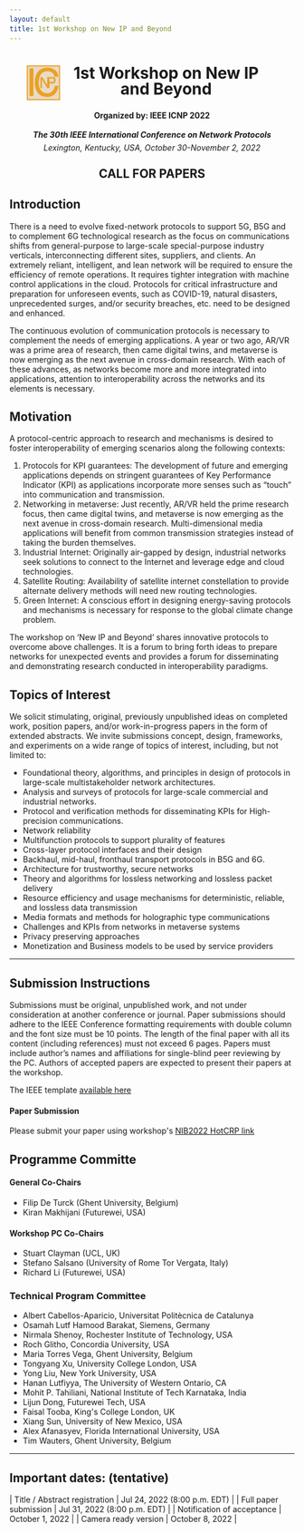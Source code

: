 ```yaml
---
layout: default
title: 1st Workshop on New IP and Beyond
---
```

<!-- <h1 style="text-align: center;">1st Workshop on New IP and Beyond</h1> -->

<div style="clear: both;">
  <div style="float: left; padding-left:30px">
    <img src="assets/img/icnp_logo.png" width='60' height='YYY' alt="">
  </div>
  <div>
    <h1 style="text-align: center; padding-right:40px; line-height:1em;">1st Workshop on New IP and Beyond</h1>
  </div>
</div>

<h4 style="text-align: center;line-height:2em;">Organized by: IEEE ICNP 2022</h4>
<h5 style="text-align: center; line-height:0em;">The 30th IEEE International Conference on Network Protocols</h5>
<h6 style="text-align: center;line-height:0em;">Lexington, Kentucky, USA, October 30-November 2, 2022</h6>

<h2 style="text-align: center;">CALL FOR PAPERS</h2>

## Introduction

There is a need to evolve fixed-network protocols to support 5G, B5G and to complement 6G technological research as the focus on communications shifts from general-purpose to large-scale special-purpose industry verticals, interconnecting different sites, suppliers, and clients. An extremely reliant, intelligent, and lean network will be required to ensure the efficiency of remote operations. It requires tighter integration with machine control applications in the cloud. Protocols for critical infrastructure and preparation for unforeseen events, such as COVID-19, natural disasters, unprecedented surges, and/or security breaches, etc. need to be designed and enhanced.

The continuous evolution of communication protocols is necessary to complement the needs of emerging applications. A year or two ago, AR/VR was a prime area of research, then came digital twins, and metaverse is now emerging as the next avenue in cross-domain research. With each of these advances, as networks become more and more integrated into applications, attention to interoperability across the networks and its elements is necessary.


## Motivation

A protocol-centric approach to research and mechanisms is desired to foster interoperability of emerging scenarios along the following contexts:
1. Protocols for KPI guarantees: The development of future and emerging applications depends on stringent guarantees of Key Performance Indicator (KPI) as applications incorporate more senses such as “touch” into communication and transmission.
2. Networking in metaverse: Just recently, AR/VR held the prime research focus, then came digital twins, and metaverse is now emerging as the next avenue in cross-domain research. Multi-dimensional media applications will benefit from common transmission strategies instead of taking the burden themselves.
3.	Industrial Internet: Originally air-gapped by design, industrial networks seek solutions to connect to the Internet and leverage edge and cloud technologies.
4.	Satellite Routing: Availability of satellite internet constellation to provide alternate delivery methods will need new routing technologies.
5.	Green Internet: A conscious effort in designing energy-saving protocols and mechanisms is necessary for response to the global climate change problem.

The workshop on ‘New IP and Beyond’ shares innovative protocols to overcome above challenges. It is a forum to bring forth ideas to prepare networks for unexpected events and provides a forum for disseminating and demonstrating research conducted in interoperability paradigms.

## Topics of Interest

We solicit stimulating, original, previously unpublished ideas on completed work, position papers, and/or work-in-progress papers in the form of extended abstracts. We invite submissions concept, design, frameworks, and experiments on a wide range of topics of interest, including, but not limited to:

-	Foundational theory, algorithms, and principles in design of protocols in large-scale multistakeholder network architectures.
-	Analysis and surveys of protocols for large-scale commercial and industrial networks.
-	Protocol and verification methods for disseminating KPIs for High-precision communications.
-	Network reliability
-	Multifunction protocols to support plurality of features
-	Cross-layer protocol interfaces and their design
-	Backhaul, mid-haul, fronthaul transport protocols in B5G and 6G.
-	Architecture for trustworthy, secure networks
-	Theory and algorithms for lossless networking and lossless packet delivery
-	Resource efficiency and usage mechanisms for deterministic, reliable, and lossless data transmission
-	Media formats and methods for holographic type communications
-	Challenges and KPIs from networks in metaverse systems
-	Privacy preserving approaches
-	Monetization and Business models to be used by service providers

----

## Submission Instructions

Submissions must be original, unpublished work, and not under consideration at another conference or journal. Paper submissions should adhere to the IEEE Conference formatting requirements  with double column and the font size must be 10 points. The length of the final paper with all its content (including references) must not exceed 6 pages. Papers must include author’s names and affiliations for single-blind peer reviewing by the PC. Authors of accepted papers are expected to present their papers at the workshop.

The IEEE template [available here](https://www.ieee.org/conferences/publishing/templates.html)

#### Paper Submission

Please submit your paper using workshop's  [NIB2022 HotCRP link](https://newipandbeyond22.hotcrp.com/)

## Programme Committe


#### General Co-Chairs
-	Filip De Turck (Ghent University, Belgium)
-	Kiran Makhijani (Futurewei, USA)

#### Workshop PC Co-Chairs
- Stuart Clayman (UCL, UK)
- Stefano Salsano (University of Rome Tor Vergata, Italy)
- Richard Li (Futurewei, USA)

### Technical Program Committee

- Albert Cabellos-Aparicio,  Universitat Politècnica de Catalunya
- Osamah Lutf Hamood Barakat, Siemens, Germany
- Nirmala Shenoy,  Rochester Institute of Technology, USA
- Roch Glitho,    Concordia University, USA
- Maria Torres Vega, Ghent University, Belgium
- Tongyang Xu,    University College London, USA
- Yong Liu,       New York University, USA
- Hanan Lutfiyya, The University of Western Ontario, CA
- Mohit P. Tahiliani, National Institute of Tech Karnataka, India
- Lijun Dong,     Futurewei Tech, USA
- Faisal Tooba,   King's College London, UK
- Xiang Sun,      University of New Mexico, USA
- Alex Afanasyev, Florida International University, USA
- Tim Wauters,    Ghent University, Belgium

---

## Important dates: (tentative)

| Title / Abstract registration	| Jul 24, 2022 (8:00 p.m. EDT) |
| Full paper submission	| Jul 31, 2022 (8:00 p.m. EDT) |
| Notification of acceptance |	October 1, 2022 |
| Camera ready version | 	October 8, 2022 |
